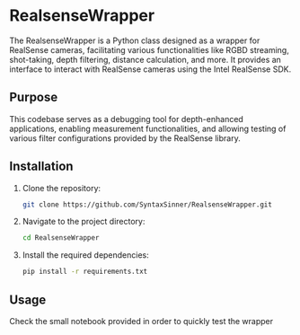 # RealsenseWrapper

The RealsenseWrapper is a Python class designed as a wrapper for RealSense cameras, facilitating various functionalities like RGBD streaming, shot-taking, depth filtering, distance calculation, and more. 
It provides an interface to interact with RealSense cameras using the Intel RealSense SDK.

## Purpose

This codebase serves as a debugging tool for depth-enhanced applications, enabling measurement functionalities, and allowing testing of various filter configurations provided by the RealSense library.

## Installation

1. Clone the repository:

    ```bash
    git clone https://github.com/SyntaxSinner/RealsenseWrapper.git
    ```

2. Navigate to the project directory:

    ```bash
    cd RealsenseWrapper
    ```

3. Install the required dependencies:

    ```bash
    pip install -r requirements.txt
    ```
## Usage
Check the small notebook provided in order to quickly test the wrapper 
